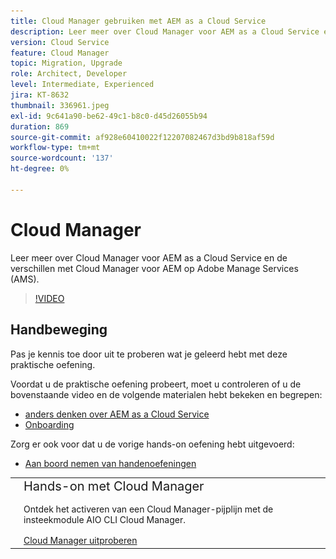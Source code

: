 ```yaml
---
title: Cloud Manager gebruiken met AEM as a Cloud Service
description: Leer meer over Cloud Manager voor AEM as a Cloud Service en de verschillen met Cloud Manager voor AEM op Adobe Manage Services (AMS).
version: Cloud Service
feature: Cloud Manager
topic: Migration, Upgrade
role: Architect, Developer
level: Intermediate, Experienced
jira: KT-8632
thumbnail: 336961.jpeg
exl-id: 9c641a90-be62-49c1-b8c0-d45d26055b94
duration: 869
source-git-commit: af928e60410022f12207082467d3bd9b818af59d
workflow-type: tm+mt
source-wordcount: '137'
ht-degree: 0%

---
```


# Cloud Manager

Leer meer over Cloud Manager voor AEM as a Cloud Service en de verschillen met Cloud Manager voor AEM op Adobe Manage Services (AMS).

>[!VIDEO](https://video.tv.adobe.com/v/336961?quality=12&learn=on)

## Handbeweging

Pas je kennis toe door uit te proberen wat je geleerd hebt met deze praktische oefening.

Voordat u de praktische oefening probeert, moet u controleren of u de bovenstaande video en de volgende materialen hebt bekeken en begrepen:

+ [ anders denken over AEM as a Cloud Service](./introduction.md)
+ [Onboarding](./onboarding.md)

Zorg er ook voor dat u de vorige hands-on oefening hebt uitgevoerd:

+ [Aan boord nemen van handenoefeningen](./onboarding.md#hands-on-exercise)

<table style="border-width:0">
    <tr>
        <td style="width:150px">
            <a  rel="noreferrer"
                target="_blank"
                href="https://github.com/adobe/aem-cloud-engineering-video-series-exercises/tree/session4-cloud-manager#bootcamp-session-4-cloud-manager-develop-and-deploy
"><img alt="Hands-on opslagplaats van GitHub" src="./assets/github.png"/>
            </a>        
        </td>
        <td style="width:100%;margin-bottom:1rem;">
            <div style="font-size:1.25rem;font-weight:400;">Hands-on met Cloud Manager</div>
            <p style="margin:1rem 0">
                Ontdek het activeren van een Cloud Manager-pijplijn met de insteekmodule AIO CLI Cloud Manager.
            </p>
            <a  rel="noreferrer"
                target="_blank"
                href="https://github.com/adobe/aem-cloud-engineering-video-series-exercises/tree/session4-cloud-manager#bootcamp-session-4-cloud-manager-develop-and-deploy
" class="spectrum-Button spectrum-Button--primary spectrum-Button--sizeM">
                <span class="spectrum-Button-label has-no-wrap has-text-weight-bold">Cloud Manager uitproberen</span>
            </a>
        </td>
    </tr>
</table>

